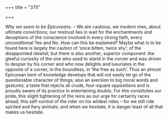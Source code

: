 +++
title = "375"

+++

*Why we seem to be Epicureans.* – We are cautious, we modern men, about ultimate convictions; our mistrust lies in wait for the enchantments and deceptions of the conscience involved in every strong faith, every unconditional Yes and No. How can this be explained? Maybe what is to be found here is largely the caution of ‘once bitten, twice shy’; of the disappointed idealist; but there is also another, superior component: the gleeful curiosity of the one who used to stand in the corner and was driven to despair by his corner and who now delights and luxuriates in the opposite of a corner, in the boundless, in ‘the free as such’. Thus an almost Epicurean bent of knowledge develops that will not easily let go of the questionable character of things; also an aversion to big moral words and gestures; a taste that rejects all crude, four-square oppositions and is proudly aware of its practice in entertaining doubts. For *this* constitutes our pride, this slight tightening of the reins as our urge for certainty races ahead, this self-control of the rider on his wildest rides – for we still ride spirited and fiery animals; and when we hesitate, it is danger least of all that makes us hesitate.


